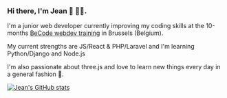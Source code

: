 ### Hi there, I'm Jean 👋 👨‍💻.

I'm a junior web developer currently improving my coding skills at the 10-months [BeCode webdev training](https://becode.org/learn/junior-web-developer/) in Brussels (Belgium).

My current strengths are JS/React & PHP/Laravel and I'm learning Python/Django and Node.js

I'm also passionate about three.js and love to learn new things every day in a general fashion 🤘.

[![Jean's GitHub stats](https://github-readme-stats.vercel.app/api?username=JeanFabry)](https://github.com/JeanFabry)
